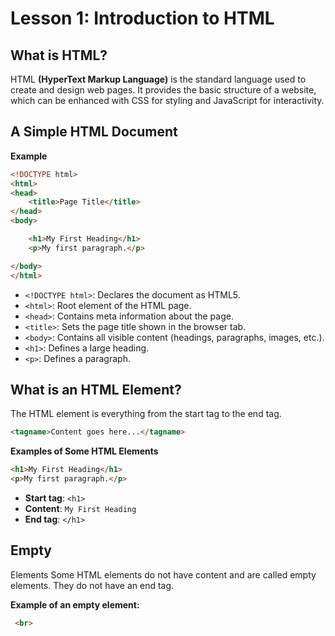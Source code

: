 # **Lesson 1: Introduction to HTML**

## **What is HTML?**

HTML **(HyperText Markup Language)** is the standard language used to create and design web pages. It provides the basic structure of a website, which can be enhanced with CSS for styling and JavaScript for interactivity.

## **A Simple HTML Document**

**Example**

```html
<!DOCTYPE html>
<html>
<head>
    <title>Page Title</title>
</head>
<body>

    <h1>My First Heading</h1>
    <p>My first paragraph.</p>

</body>
</html>
```
-   `<!DOCTYPE html>`: Declares the document as HTML5.
-   `<html>`: Root element of the HTML page.
-   `<head>`: Contains meta information about the page.
-   `<title>`: Sets the page title shown in the browser tab.
-   `<body>`: Contains all visible content (headings, paragraphs, images, etc.).
-   `<h1>`: Defines a large heading.
-   `<p>`: Defines a paragraph.

## **What is an HTML Element?**

The HTML element is everything from the start tag to the end tag.

```html
<tagname>Content goes here...</tagname>
```
**Examples of Some HTML Elements** 

```html
<h1>My First Heading</h1>
<p>My first paragraph.</p>
```

-   **Start tag**: `<h1>`
-   **Content**: `My First Heading`
-   **End tag**: `</h1>`

## Empty 
Elements Some HTML elements do not have content and are called empty elements. They do not have an end tag. 

**Example of an empty element:** 
```html
 <br>
 ```

<!--stackedit_data:
eyJoaXN0b3J5IjpbLTU5NjAyODc3MSwtMzM3NTExODk4LC0xMz
E2MTcxNzA0LC00NzU4NTQ4MV19
-->